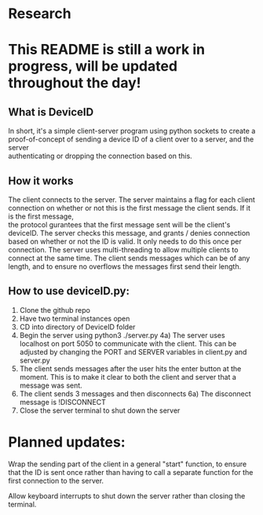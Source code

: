 # Research
# This README is still a work in progress, will be updated throughout the day!

## What is DeviceID
In short, it's a simple client-server program using python sockets to create a proof-of-concept of sending a device ID of a client over to a server, and the server  
authenticating or dropping the connection based on this.

## How it works
The client connects to the server. The server maintains a flag for each client connection on whether or not this is the first message the client sends. If it is the first message,  
the protocol gurantees that the first message sent will be the client's deviceID. The server checks this message, and grants / denies connection based on whether
or not the ID is valid. It only needs to do this once per connection. The server uses multi-threading to allow multiple clients to connect at the same time. The client sends messages which can be of any length, and to ensure no overflows the messages first send their length. 


## How to use deviceID.py:

1) Clone the github repo
2) Have two terminal instances open
3) CD into directory of DeviceID folder
4) Begin the server using python3 ./server.py
4a) The server uses localhost on port 5050 to communicate with the client. This can be adjusted by changing the PORT and SERVER variables in client.py and server.py
5) The client sends messages after the user hits the enter button at the moment. This is to make it clear to both the client and server that a message was sent.
6) The client sends 3 messages and then disconnects
6a) The disconnect message is !DISCONNECT
7) Close the server terminal to shut down the server

# Planned updates:
Wrap the sending part of the client in a general "start" function, to ensure that the ID is sent once rather than having to call a separate function for the first connection to the server.

Allow keyboard interrupts to shut down the server rather than closing the terminal.

